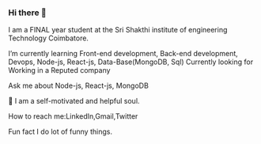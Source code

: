 ### Hi there 👋

I am a FINAL year student at the Sri Shakthi institute of engineering  Technology Coimbatore.

 I’m currently learning Front-end development, Back-end development, Devops, Node-js, React-js, Data-Base(MongoDB, Sql) Currently looking for Working in a Reputed company

Ask me about Node-js, React-js, MongoDB

🙋‍ I am a self-motivated and helpful soul.

How to reach me:LinkedIn,Gmail,Twitter

Fun fact I do lot of funny things.
